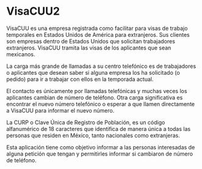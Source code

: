 # VisaCUU2

VisaCUU es una empresa registrada como facilitar para visas de trabajo temporales en Estados Unidos de América para extranjeros. Sus clientes son empresas dentro de Estados Unidos que solicitan trabajadores extranjeros. VisaCUU tramita las visas de los aplicantes que sean mexicanos. 

La carga más grande de llamadas a su centro telefónico es de trabajadores o aplicantes que desean saber si alguna empresa los ha solicitado (o pedido) para ir a trabajar con ellos en la temporada actual. 

El contacto es únicamente por llamadas telefónicas y  muchas veces los aplicantes cambian de número de teléfono. Otra carga significativa es encontrar el nuevo número telefónico o esperar a que llamen directamente a VisaCUU para informar el nuevo número. 

La CURP o Clave Única de Registro de Población, es un código alfanumérico de 18 caracteres que identifica de manera única a todas las personas que residen en México, tanto nacionales como extranjeras.

Esta aplicación tiene como objetivo informar a las personas interesadas de alguna petición que tengan y permitirles informar si cambiaron de número de teléfono. 
